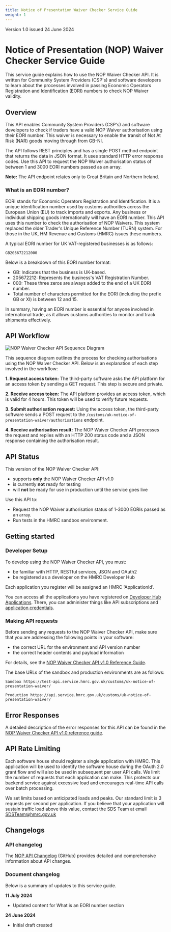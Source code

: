 ```yaml
---
title: Notice of Presentation Waiver Checker Service Guide
weight: 1
---
```

Version 1.0 issued 24 June 2024

# Notice of Presentation (NOP) Waiver Checker Service Guide

This service guide explains how to use the NOP Waiver Checker API. It is written for Community System Providers (CSP's) and software developers to learn about the processes involved in passing Economic Operators Registration and Identification (EORI) numbers to check NOP Waiver validity.

## Overview

This API enables Community System Providers (CSP's) and software developers to check if traders have a valid NOP Waiver authorisation using their EORI number. This waiver is necessary to enable the transit of Not At Risk (NAR) goods moving through from GB-NI. 

The API follows REST principles and has a single POST method endpoint that returns the data in JSON format. It uses standard HTTP error response codes. Use this API to request the NOP Waiver authorisation status of between 1 and 3000 EORI numbers passed as an array. 

**Note:** The API endpoint relates only to Great Britain and Northern Ireland.

### What is an EORI number?

EORI stands for Economic Operators Registration and Identification. It is a unique identification number used by customs authorities across the European Union (EU) to track imports and exports. Any business or individual shipping goods internationally will have an EORI number. This API uses this number to check the authorisation of NOP Waivers. This system replaced the older Trader's Unique Reference Number (TURN) system. For those in the UK, HM Revenue and Customs (HMRC) issues these numbers.

A typical EORI number for UK VAT-registered businesses is as follows:

```text
GB205672212000
```

Below is a breakdown of this EORI number format:

- GB: Indicates that the business is UK-based.
- 205672212: Represents the business's VAT Registration Number.
- 000: These three zeros are always added to the end of a UK EORI number.
- Total number of characters permitted for the EORI (including the prefix GB or XI) is between 12 and 15.

In summary, having an EORI number is essential for anyone involved in international trade, as it allows customs authorities to monitor and track shipments effectively.

## API Workflow

![NOP Waiver Checker API Sequence Diagram](/images/NOP_Authorisation__Sequence_diagram_Service_Guide.png "NOP Waiver Checker API Sequence Diagram.")

This sequence diagram outlines the process for checking authorisations using the NOP Waiver Checker API. Below is an explanation of each step involved in the workflow:

**1. Request access token:** The third-party software asks the API platform for an access token by sending a GET request. This step is secure and private.

**2. Receive access token:** The API platform provides an access token, which is valid for 4 hours. This token will be used to verify future requests.

**3. Submit authorisation request:** Using the access token, the third-party software sends a POST request to the `/customs/uk-notice-of-presentation-waiver/authorisations` endpoint.

**4. Receive authorisation result:** The NOP Waiver Checker API processes the request and replies with an HTTP 200 status code and a JSON response containing the authorisation result.

## API Status

This version of the NOP Waiver Checker API:

- supports **only** the NOP Waiver Checker API v1.0
- is currently **not** ready for testing
- will **not** be ready for use in production until the service goes live

Use this API to:

- Request the NOP Waiver authorisation status of 1-3000 EORIs passed as an array.
- Run tests in the HMRC sandbox environment.

## Getting started 

### Developer Setup

To develop using the NOP Waiver Checker API, you must:

- be familiar with HTTP, RESTful services, JSON and OAuth2
- be registered as a developer on the HMRC Developer Hub

Each application you register will be assigned an HMRC 'ApplicationId'.

You can access all the applications you have registered on [Developer Hub Applications](/developer/applications). There, you can administer things like API subscriptions and [application credentials](/api-documentation/docs/authorisation/credentials).

### Making API requests

Before sending any requests to the NOP Waiver Checker API, make sure that you are addressing the following points in your software:

- the correct URL for the environment and API version number
- the correct header contents and payload information

For details, see the [NOP Waiver Checker API v1.0 Reference Guide](/api-documentation/docs/api/service/uknw-auth-checker-api/1.0).

The base URLs of the sandbox and production environments are as follows:

```code
Sandbox	https://test-api.service.hmrc.gov.uk/customs/uk-notice-of-presentation-waiver/

Production https://api.service.hmrc.gov.uk/customs/uk-notice-of-presentation-waiver/
```

## Error Responses

A detailed description of the error responses for this API can be found in the [NOP Waiver Checker API v1.0 reference guide](/api-documentation/docs/api/service/uknw-auth-checker-api/1.0).

## API Rate Limiting

Each software house should register a single application with HMRC. This application will be used to identify the software house during the OAuth 2.0 grant flow and will also be used in subsequent per user API calls. We limit the number of requests that each application can make. This protects our backend service against excessive load and encourages real-time API calls over batch processing.

We set limits based on anticipated loads and peaks. Our standard limit is 3 requests per second per application. If you believe that your application will sustain traffic load above this value, contact the SDS Team at email [SDSTeam@hmrc.gov.uk](mailto:SDSTeam@hmrc.gov.uk)

## Changelogs

### API changelog

The [NOP API Changelog](https://github.com/hmrc/uknw-auth-checker-api/blob/main/CHANGELOG.md) (GitHub) provides detailed and comprehensive information about API changes.

### Document changelog

Below is a summary of updates to this service guide.

**11 July 2024**
- Updated content for What is an EORI number section

**24 June 2024**
- Initial draft created